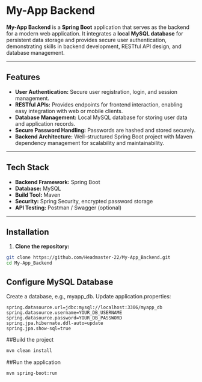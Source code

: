 # My-App Backend

**My-App Backend** is a **Spring Boot** application that serves as the backend for a modern web application. It integrates a **local MySQL database** for persistent data storage and provides secure user authentication, demonstrating skills in backend development, RESTful API design, and database management.

---

## Features

- **User Authentication:** Secure user registration, login, and session management.
- **RESTful APIs:** Provides endpoints for frontend interaction, enabling easy integration with web or mobile clients.
- **Database Management:** Local MySQL database for storing user data and application records.
- **Secure Password Handling:** Passwords are hashed and stored securely.
- **Backend Architecture:** Well-structured Spring Boot project with Maven dependency management for scalability and maintainability.

---

## Tech Stack

- **Backend Framework:** Spring Boot  
- **Database:** MySQL  
- **Build Tool:** Maven  
- **Security:** Spring Security, encrypted password storage  
- **API Testing:** Postman / Swagger (optional)

---

## Installation

1. **Clone the repository:**

```bash
git clone https://github.com/Headmaster-22/My-App_Backend.git
cd My-App_Backend
```

## Configure MySQL Database
Create a database, e.g., myapp_db.
Update application.properties:

```properties
spring.datasource.url=jdbc:mysql://localhost:3306/myapp_db
spring.datasource.username=YOUR_DB_USERNAME
spring.datasource.password=YOUR_DB_PASSWORD
spring.jpa.hibernate.ddl-auto=update
spring.jpa.show-sql=true
```

##Build the project

```bash
mvn clean install
```

##Run the application
```bash
mvn spring-boot:run
```
